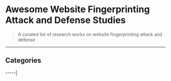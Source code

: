 # Awesome Website Fingerprinting Attack and Defense Studies
> A curated list of research works on website fingerprinting attack and defense

----

## Categories

-----|
